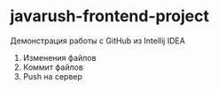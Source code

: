 # javarush-frontend-project
Демонстрация работы с GitHub из Intellij IDEA


1. Изменения файлов 
2. Коммит файлов 
3. Push на сервер
